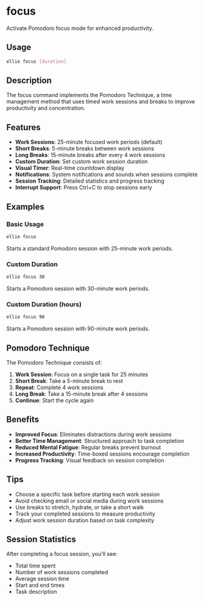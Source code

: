 # focus

Activate Pomodoro focus mode for enhanced productivity.

## Usage
```sh
ellie focus [duration]
```

## Description

The focus command implements the Pomodoro Technique, a time management method that uses timed work sessions and breaks to improve productivity and concentration.

## Features

- **Work Sessions**: 25-minute focused work periods (default)
- **Short Breaks**: 5-minute breaks between work sessions
- **Long Breaks**: 15-minute breaks after every 4 work sessions
- **Custom Duration**: Set custom work session duration
- **Visual Timer**: Real-time countdown display
- **Notifications**: System notifications and sounds when sessions complete
- **Session Tracking**: Detailed statistics and progress tracking
- **Interrupt Support**: Press Ctrl+C to stop sessions early

## Examples

### Basic Usage
```sh
ellie focus
```
Starts a standard Pomodoro session with 25-minute work periods.

### Custom Duration
```sh
ellie focus 30
```
Starts a Pomodoro session with 30-minute work periods.

### Custom Duration (hours)
```sh
ellie focus 90
```
Starts a Pomodoro session with 90-minute work periods.

## Pomodoro Technique

The Pomodoro Technique consists of:

1. **Work Session**: Focus on a single task for 25 minutes
2. **Short Break**: Take a 5-minute break to rest
3. **Repeat**: Complete 4 work sessions
4. **Long Break**: Take a 15-minute break after 4 sessions
5. **Continue**: Start the cycle again

## Benefits

- **Improved Focus**: Eliminates distractions during work sessions
- **Better Time Management**: Structured approach to task completion
- **Reduced Mental Fatigue**: Regular breaks prevent burnout
- **Increased Productivity**: Time-boxed sessions encourage completion
- **Progress Tracking**: Visual feedback on session completion

## Tips

- Choose a specific task before starting each work session
- Avoid checking email or social media during work sessions
- Use breaks to stretch, hydrate, or take a short walk
- Track your completed sessions to measure productivity
- Adjust work session duration based on task complexity

## Session Statistics

After completing a focus session, you'll see:
- Total time spent
- Number of work sessions completed
- Average session time
- Start and end times
- Task description 